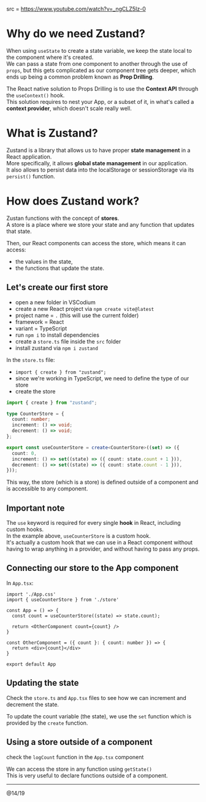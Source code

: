 src = https://www.youtube.com/watch?v=_ngCLZ5Iz-0

# Why do we need Zustand?

When using `useState` to create a state variable, we keep the state local to the component where it's created.  
We can pass a state from one component to another through the use of `props`, but this gets complicated
as our component tree gets deeper, which ends up being a common problem known as **Prop Drilling**.  

The React native solution to Props Drilling is to use the **Context API** through the `useContext()` hook.  
This solution requires to nest your App, or a subset of it, in what's called a **context provider**, which 
doesn't scale really well.  

# What is Zustand?

Zustand is a library that allows us to have proper **state management** in a React application.  
More specifically, it allows **global state management** in our application.  
It also allows to persist data into the localStorage or sessionStorage via its `persist()` function.  

# How does Zustand work?

Zustan functions with the concept of **stores**.  
A store is a place where we store your state and any function that updates that state.  

Then, our React components can access the store, which means it can access: 
- the values in the state,
- the functions that update the state.

## Let's create our first store

- open a new folder in VSCodium
- create a new React project via `npm create vite@latest`
- project name = `.` (this will use the current folder)
- framework = React
- variant = TypeScript
- run `npm i` to install dependencies
- create a `store.ts` file inside the `src` folder
- install zustand via `npm i zustand`

In the `store.ts` file:
- `import { create } from "zustand";`
- since we're working in TypeScript, we need to define the type of our store
- create the store

```ts
import { create } from "zustand";

type CounterStore = {
  count: number;
  increment: () => void;
  decrement: () => void;
};

export const useCounterStore = create<CounterStore>((set) => ({
  count: 0,
  increment: () => set((state) => ({ count: state.count + 1 })),
  decrement: () => set((state) => ({ count: state.count - 1 })),
}));
```

This way, the store (which is a store) is defined outside of a component and is accessible to any component.  

## Important note

The `use` keyword is required for every single **hook** in React, including custom hooks.  
In the example above, `useCounterStore` is a custom hook.  
It's actually a custom hook that we can use in a React component without having to wrap anything in a provider, 
and without having to pass any props.  

## Connecting our store to the App component

In `App.tsx`:
```tsx
import './App.css'
import { useCounterStore } from './store'

const App = () => {
  const count = useCounterStore((state) => state.count);

  return <OtherComponent count={count} />
}

const OtherComponent = ({ count }: { count: number }) => {
  return <div>{count}</div>
}

export default App
```

## Updating the state

Check the `store.ts` and `App.tsx` files to see how we can increment and decrement the state.  

To update the count variable (the state), we use the `set` function which is provided by the `create` function.  

## Using a store outside of a component

check the `logCount` function in the `App.tsx` component  

We can access the store in any function using `getState()`  
This is very useful to declare functions outside of a component.

---
@14/19